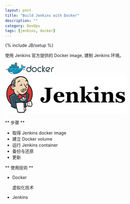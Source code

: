```yaml
---
layout: post
title: "Build Jenkins with Docker"
description: ""
category: DevOps
tags: [jenkins, docker]
---
```

{% include JB/setup %}

使用 Jenkins 官方提供的 Docker image, 建制 Jenkins 环境。

![alt text][icon-docker] ![alt text][icon-jenkins]

** 步骤 **

- 取得 Jenkins docker image
- 建立 Docker volume
- 运行 Jenkins container
- 备份与还原
- 更新

** 使用技術 **

- Docker

   虚拟化技术
   
- Jenkins

[icon-docker]: /assets/img/icon/icon-docker.png "Docker"
[icon-jenkins]: /assets/img/icon/icon-jenkins.png "Jenkins"